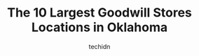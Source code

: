 ---
layout: ampstory
image: https://i0.wp.com/paketmu.com/wp-content/uploads/2023/06/goodwill-thrift-store-donation-center-0-in-oklahoma-1686369527.jpeg?resize=640,853
author: techidn
featured: false
description: Explore the diverse Goodwill Store scene in Oklahoma, home to an incredible selection of 10 establishments catering to every taste. Whether youre in search of iconic favorites or undiscover
title: The 10 Largest Goodwill Stores Locations in Oklahoma
cover:
   title: The 10 Largest Goodwill Stores Locations in Oklahoma
   subtitle: RICKPATE
   background: https://paketmu.com/wp-content/uploads/2023/06/goodwill-thrift-store-donation-center-0-in-oklahoma-1686369527.jpeg

pages: 
 - layout: thirds
   top: <h1>#1 Goodwill Tulsa Store (Southwest Boulevard)</h1>
   bottom: "<p>Great clothing variety. Nice people with great customer service. Great deals, no lies, no tricks, you pay for the price listed and thats it. Liked it</p>"
   background: https://paketmu.com/wp-content/uploads/2023/06/goodwill-thrift-store-donation-center-1-in-oklahoma-1686369528.jpeg
   backgroundblur: true
 - layout: thirds
   top: <h1>#2 Goodwill Outlet Store</h1>
   bottom: "<p>The sale by the pound is FALSE ADVERTISING and misleading. Shoes are individually priced, purse are as well. House wares and other items are also sold differently, only p</p>"
   background: https://paketmu.com/wp-content/uploads/2023/06/goodwill-thrift-store-donation-center-2-in-oklahoma-1686369529.jpeg
   cta:
      link: https://paketmu.com/the-10-largest-goodwill-stores-locations-in-oklahoma/
      text: The 10 Largest Goodwill Stores Locations in Oklahoma
 - layout: thirds
   top: <h1>#3 Goodwill Thrift Store & Donation Center</h1>
   bottom: "<p>Overhead a lady talking on her cell phone at the store tonight. She told her friend Their CEO makes a million dollars a year, thats why the prices have to be so high.$</p>"
   background: https://paketmu.com/wp-content/uploads/2023/06/goodwill-thrift-store-donation-center-3-in-oklahoma-1686369530.jpeg
   cta:
      link: https://paketmu.com/the-10-largest-goodwill-stores-locations-in-oklahoma/
      text: The 10 Largest Goodwill Stores Locations in Oklahoma
 - layout: thirds
   top: <h1>#4 Goodwill</h1>
   bottom: "<p>6305 N MacArthur Blvd, Oklahoma City, OK 73122, United States</p>"
   background: https://images.unsplash.com/photo-1496096265110-f83ad7f96608?ixlib=rb-4.0.3&ixid=MnwxMjA3fDB8MHxwaG90by1wYWdlfHx8fGVufDB8fHx8&auto=format&fit=crop&w=640&h=853&q=80
   cta:
      link: https://paketmu.com/the-10-largest-goodwill-stores-locations-in-oklahoma/
      text: The 10 Largest Goodwill Stores Locations in Oklahoma
 - layout: thirds
   top: <h1>#5 Goodwill Thrift Store & Donation Center</h1>
   bottom: "<p>1900 NW 164th St, Edmond, OK 73013, United States</p>"
   background: https://images.unsplash.com/photo-1614648718611-0635f29016cb?ixlib=rb-4.0.3&ixid=MnwxMjA3fDB8MHxwaG90by1wYWdlfHx8fGVufDB8fHx8&auto=format&fit=crop&w=640&h=853&q=80
   cta:
      link: https://paketmu.com/the-10-largest-goodwill-stores-locations-in-oklahoma/
      text: The 10 Largest Goodwill Stores Locations in Oklahoma
 - layout: thirds
   top: <h1>#6 Goodwill</h1>
   bottom: "<p>1203 SW Lee Blvd, Lawton, OK 73501, United States</p>"
   background: https://images.unsplash.com/photo-1602536052359-ef94c21c5948?ixlib=rb-4.0.3&ixid=MnwxMjA3fDB8MHxwaG90by1wYWdlfHx8fGVufDB8fHx8&auto=format&fit=crop&w=640&h=853&q=80
   cta:
      link: https://paketmu.com/the-10-largest-goodwill-stores-locations-in-oklahoma/
      text: The 10 Largest Goodwill Stores Locations in Oklahoma
 - layout: thirds
   top: <h1>#7 Goodwill Thrift Store & Donation Center</h1>
   bottom: "<p>2109 SW 89th St, Oklahoma City, OK 73159, United States</p>"
   background: https://images.unsplash.com/photo-1613843873231-1447db182f97?ixlib=rb-4.0.3&ixid=MnwxMjA3fDB8MHxwaG90by1wYWdlfHx8fGVufDB8fHx8&auto=format&fit=crop&w=640&h=853&q=80
   cta:
      link: https://paketmu.com/the-10-largest-goodwill-stores-locations-in-oklahoma/
      text: The 10 Largest Goodwill Stores Locations in Oklahoma
 - layout: thirds
   middle: Continue reading...
   background: https://images.unsplash.com/photo-1484589065579-248aad0d8b13?ixlib=rb-4.0.3&ixid=MnwxMjA3fDB8MHxwaG90by1wYWdlfHx8fGVufDB8fHx8&auto=format&fit=crop&w=640&h=853&q=80
   cta:
      link: https://paketmu.com/the-10-largest-goodwill-stores-locations-in-oklahoma/
      text: The 10 Largest Goodwill Stores Locations in Oklahoma
      
---